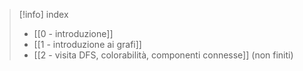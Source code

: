 >[!info] index
>- [[0 - introduzione]] 
>- [[1 - introduzione ai grafi]]
>- [[2 - visita DFS, colorabilità, componenti connesse]] (non finiti)
